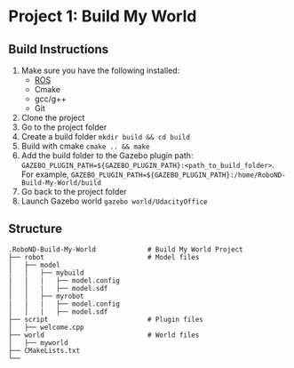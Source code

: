 
# Project 1: Build My World

## Build Instructions
1. Make sure you have the following installed:
   - [ROS](http://wiki.ros.org/ROS/Installation)
   - Cmake
   - gcc/g++
   - Git
2. Clone the project
3. Go to the project folder
4. Create a build folder `mkdir build && cd build`
5. Build with cmake `cmake .. && make`
6. Add the build folder to the Gazebo plugin path: 
`GAZEBO_PLUGIN_PATH=${GAZEBO_PLUGIN_PATH}:<path_to_build_folder>`. For example,
`GAZEBO_PLUGIN_PATH=${GAZEBO_PLUGIN_PATH}:/home/RoboND-Build-My-World/build`
7. Go back to the project folder
8. Launch Gazebo world `gazebo world/UdacityOffice`

## Structure
```
.RoboND-Build-My-World             # Build My World Project 
├── robot                          # Model files 
│   ├── model
│   │   ├── mybuild
|   |   |   ├── model.config
│   │   |   ├── model.sdf
│   │   ├── myrobot
|   |   |   ├── model.config
│   │   |   ├── model.sdf
├── script                         # Plugin files 
│   ├── welcome.cpp
├── world                          # World files
│   ├── myworld
├── CMakeLists.txt
└──   
```
